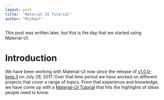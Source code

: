 ```yaml
---
layout: post
title:  "Material UI Tutorial"
author: "Michael"
---
```


This post was written later, but this is the day that we started using Material-UI.

# Introduction

We have been working with Material-UI now since the release of
[v1.0.0-beta.3](https://github.com/mui-org/material-ui/releases/tag/v1.0.0-beta.3) on July 29, 2017. Over that time period we have worked on different projects that cover a range of topics. From that experience and knowledge, we have come up with a
[Material-UI Tutorial](https://stormasm.github.io/mui-tutorial/)
that hits the highlights of ideas people need to know.
